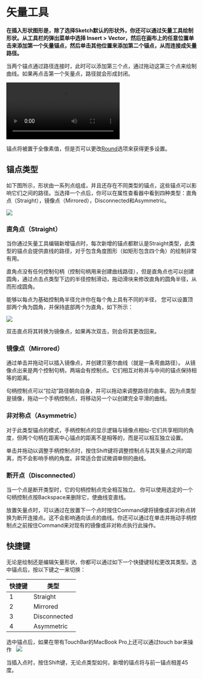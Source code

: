 # 矢量工具

**在插入形状图形是，除了选择Sketch默认的形状外，你还可以通过矢量工具绘制形状。从工具栏的弹出菜单中选择 Insert > Vector，然后在画布上的任意位置单击来添加第一个矢量锚点，然后单击其他位置来添加第二个锚点，从而连接成矢量路径。**

当两个锚点通过路径连接时，此时可以添加第三个点，通过拖动这第三个点来绘制曲线。如果再点击第一个矢量点，路径就会形成封闭。

![](https://www.sketch.com/images/pages/docs/05-vector/video/draw@2x.mp4)

锚点将被置于全像素值，但是页可以更改[Round](https://www.sketch.com/docs/vector-editing/points-and-paths#rounding-points)选项来获得更多设置。

## 锚点类型

如下图所示，形状由一系列点组成，并且还存在不同类型的锚点，这些锚点可以影响它们之间的路径。当选择一个点后，你可以在属性查看器中看到四种类型：直角点（Straight），镜像点（Mirrored），Disconnected和Asymmetric。

![](https://www.sketch.com/images/pages/docs/05-vector/modes@2x.jpg)

### 直角点（Straight）

当你通过矢量工具编辑新增锚点时，每次新增的锚点都默认是Straight类型，此类型的锚点会提供直线的路径，对于包含角度图形（如矩形包含四个角）的绘制非常有用。

直角点没有任何控制句柄（控制句柄用来创建曲线路径），但是直角点也可以创建圆角，通过点击点类型下边的半径控制滑动，拖动滑块来修改直角的圆角半径，从而形成圆角。

能够以每点为基础控制角半径允许你在每个角上具有不同的半径， 您可以设置顶部两个角为圆角，并保持底部两个为直角，如下所示：

![](https://www.sketch.com/images/pages/docs/05-vector/shape-corners@2x.jpg)

双击直点将其转换为镜像点，如果再次双击，则会将其更改回来。

### 镜像点（Mirrored）

通过单击并拖动可以插入镜像点，并创建贝塞尔曲线（就是一条弯曲路径）。 从镜像点出来是两个控制句柄，两端会有控制点。它们相互对称并与中间的锚点保持相等的距离。

句柄控制点可以“拉动”路径朝向自身，并可以拖动来调整路径的曲率。因为点类型是镜像，拖动一个手柄控制点，将移动另一个以创建完全平滑的曲线。

### 非对称点（Asymmetric）

对于此类型锚点的模式，手柄控制点的显示逻辑与镜像点相似-它们共享相同的角度，但两个句柄在距离中心锚点的距离不是相等的，而是可以相互独立设置。

单击并拖动以调整手柄控制点时，按住Shift键将调整控制点与其矢量点之间的距离，而不会影响手柄的角度。非常适合尝试微调单侧的曲线。

### 断开点（Disconnected）

当一个点是断开类型时，它的句柄控制点完全相互独立。 你可以使用选定的一个句柄控制点按Backspace来删除它，使曲线变直线。

放置矢量点时，可以通过在放置下一个点时按住Command键将镜像或非对称点转换为断开连接点。这不会影响通向该点的曲线。你还可以通过在单击并拖动手柄控制点之前按住Command来对现有的镜像或非对称点执行此操作。

## 快捷键

无论是绘制还是编辑矢量形状，你都可以通过如下一个快捷键轻松更改其类型。选中锚点后，按以下键之一来切换：

| 快捷键 | 类型 |
| --- | --- |
|  1 |  Straight |
|  2 |  Mirrored |
|  3 |  Disconnected |
|  4 |  Asymmetric |

选中锚点后，如果在带有TouchBar的MacBook Pro上还可以通过touch bar来操作
  
![](https://www.sketch.com/images/pages/docs/touchbar/tb-vector@2x.jpg)

当插入点时，按住Shift键，无论点类型如何，新增的锚点将与前一锚点相差45度。





